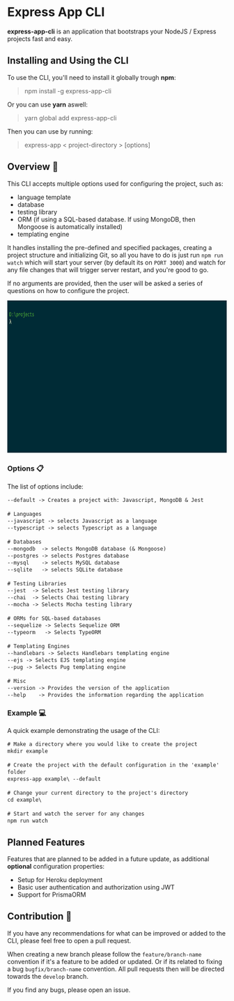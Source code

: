 # Express App CLI

**express-app-cli** is an application that bootstraps your NodeJS / Express projects fast and easy.

## Installing and Using the CLI

To use the CLI, you'll need to install it globally trough **npm**:
> npm install -g express-app-cli

Or you can use **yarn** aswell:
> yarn global add express-app-cli

Then you can use by running:
> express-app < project-directory > [options]

## Overview :eyes:

This CLI accepts multiple options used for configuring the project, such as:
- language template
- database
- testing library
- ORM (if using a SQL-based database. If using MongoDB, then Mongoose is automatically installed)
- templating engine

It handles installing the pre-defined and specified packages, creating a project structure and initializing Git, so all you have to do is just run `npm run watch` which will start your server (by default its on `PORT 3000`) and watch for any file changes that will trigger server restart, and you're good to go.

If no arguments are provided, then the user will be asked a series of questions on how to configure the project.

<p align='center'>
    <img src='./example.gif' width='750' height="350" alt='Example'>
</p>

### Options :clipboard:

The list of options include:

    --default -> Creates a project with: Javascript, MongoDB & Jest

    # Languages
    --javascript -> selects Javascript as a language
    --typescript -> selects Typescript as a language

    # Databases
    --mongodb  -> selects MongoDB database (& Mongoose)
    --postgres -> selects Postgres database
    --mysql    -> selects MySQL database
    --sqlite   -> selects SQLite database

    # Testing Libraries
    --jest  -> Selects Jest testing library
    --chai  -> Selects Chai testing library
    --mocha -> Selects Mocha testing library

    # ORMs for SQL-based databases
    --sequelize -> Selects Sequelize ORM
    --typeorm   -> Selects TypeORM 

    # Templating Engines
    --handlebars -> Selects Handlebars templating engine
    --ejs -> Selects EJS templating engine
    --pug -> Selects Pug templating engine

    # Misc
    --version -> Provides the version of the application
    --help    -> Provides the information regarding the application

### Example :computer:

A quick example demonstrating the usage of the CLI:

    # Make a directory where you would like to create the project
    mkdir example

    # Create the project with the default configuration in the 'example' folder
    express-app example\ --default

    # Change your current directory to the project's directory 
    cd example\

    # Start and watch the server for any changes
    npm run watch

## Planned Features
Features that are planned to be added in a future update, as additional **optional** configuration properties:
- Setup for Heroku deployment
- Basic user authentication and authorization using JWT
- Support for PrismaORM

## Contribution :construction_worker:
If you have any recommendations for what can be improved or added to the CLI, please feel free to open a pull request.

When creating a new branch please follow the `feature/branch-name` convention if it's a feature to be added or updated. Or if its related to fixing a bug `bugfix/branch-name` convention. All pull requests then will be directed towards the `develop` branch.

If you find any bugs, please open an issue.
